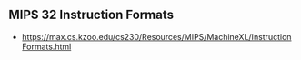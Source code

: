 ## MIPS 32 Instruction Formats 

- https://max.cs.kzoo.edu/cs230/Resources/MIPS/MachineXL/InstructionFormats.html
